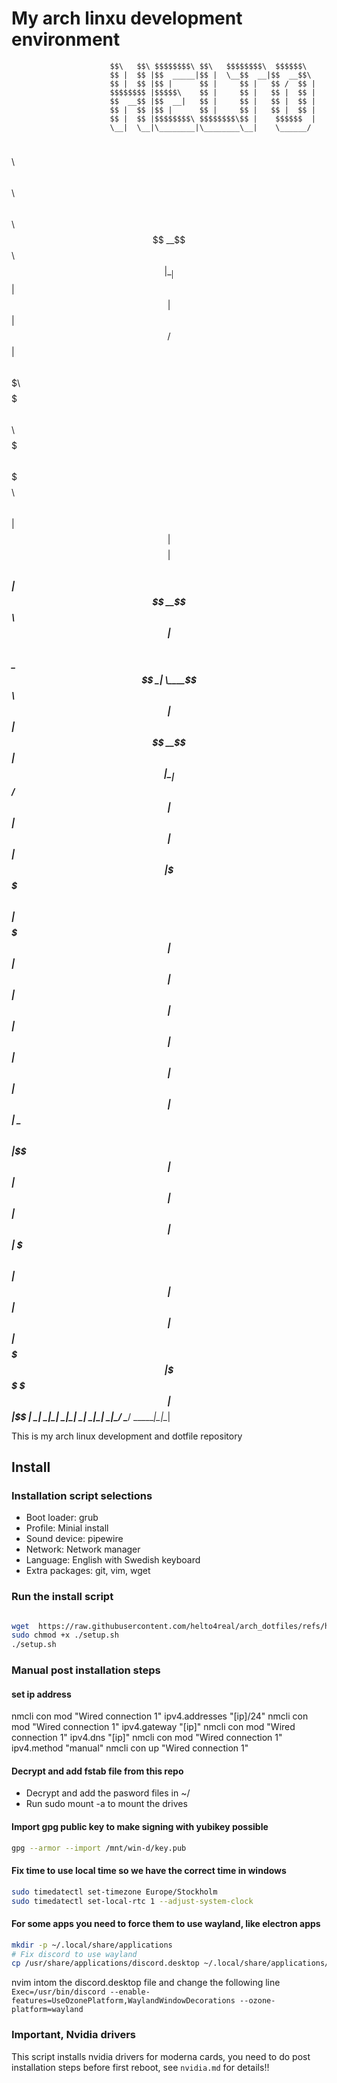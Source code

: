 # My arch linxu development environment

                          $$\   $$\ $$$$$$$$\ $$\   $$$$$$$$\  $$$$$$\                          
                          $$ |  $$ |$$  _____|$$ |  \__$$  __|$$  __$$\                         
                          $$ |  $$ |$$ |      $$ |     $$ |   $$ /  $$ |                        
                          $$$$$$$$ |$$$$$\    $$ |     $$ |   $$ |  $$ |                        
                          $$  __$$ |$$  __|   $$ |     $$ |   $$ |  $$ |                        
                          $$ |  $$ |$$ |      $$ |     $$ |   $$ |  $$ |                        
                          $$ |  $$ |$$$$$$$$\ $$$$$$$$\$$ |    $$$$$$  |                        
                          \__|  \__|\________|\________\__|    \______/                         
 $$$$$$\                      $$\             $$\                      $$\              $$\ $$\ 
$$  __$$\                     $$ |            \__|                     $$ |             $$ |$$ |
$$ /  $$ | $$$$$$\   $$$$$$$\ $$$$$$$\        $$\ $$$$$$$\   $$$$$$$\$$$$$$\   $$$$$$\  $$ |$$ |
$$$$$$$$ |$$  __$$\ $$  _____|$$  __$$\       $$ |$$  __$$\ $$  _____\_$$  _|  \____$$\ $$ |$$ |
$$  __$$ |$$ |  \__|$$ /      $$ |  $$ |      $$ |$$ |  $$ |\$$$$$$\   $$ |    $$$$$$$ |$$ |$$ |
$$ |  $$ |$$ |      $$ |      $$ |  $$ |      $$ |$$ |  $$ | \____$$\  $$ |$$\$$  __$$ |$$ |$$ |
$$ |  $$ |$$ |      \$$$$$$$\ $$ |  $$ |      $$ |$$ |  $$ |$$$$$$$  | \$$$$  \$$$$$$$ |$$ |$$ |
\__|  \__|\__|       \_______|\__|  \__|      \__|\__|  \__|\_______/   \____/ \_______|\__|\__|

This is my arch linux development and dotfile repository

## Install

### Installation script selections

- Boot loader: grub
- Profile: Minial install
- Sound device: pipewire
- Network: Network manager
- Language: English with Swedish keyboard
- Extra packages: git, vim, wget

### Run the install script

```bash

wget  https://raw.githubusercontent.com/helto4real/arch_dotfiles/refs/heads/main/setup.sh 
sudo chmod +x ./setup.sh
./setup.sh

```

### Manual post installation steps

#### set ip address
nmcli con mod "Wired connection 1" ipv4.addresses "[ip]/24"
nmcli con mod "Wired connection 1" ipv4.gateway "[ip]"
nmcli con mod "Wired connection 1" ipv4.dns "[ip]"
nmcli con mod "Wired connection 1" ipv4.method "manual"
nmcli con up "Wired connection 1"

#### Decrypt and add fstab file from this repo
- Decrypt and add the pasword files in ~/
- Run sudo mount -a to mount the drives

#### Import gpg public key to make signing with yubikey possible
```bash
gpg --armor --import /mnt/win-d/key.pub
```

#### Fix time to use local time so we have the correct time in windows
```bash
sudo timedatectl set-timezone Europe/Stockholm
sudo timedatectl set-local-rtc 1 --adjust-system-clock
```

#### For some apps you need to force them to use wayland, like electron apps
```bash
mkdir -p ~/.local/share/applications
# Fix discord to use wayland
cp /usr/share/applications/discord.desktop ~/.local/share/applications/
```

nvim intom the discord.desktop file and change the following line
`Exec=/usr/bin/discord --enable-features=UseOzonePlatform,WaylandWindowDecorations --ozone-platform=wayland`

### Important, Nvidia drivers
This script installs nvidia drivers for moderna cards, you need to do post installation steps before first reboot, see `nvidia.md` for details!!

